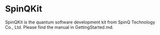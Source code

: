 # SpinQKit

SpinQKit is the quantum software development kit from SpinQ Technology Co., Ltd. Please find the manual in GettingStarted.md. 
